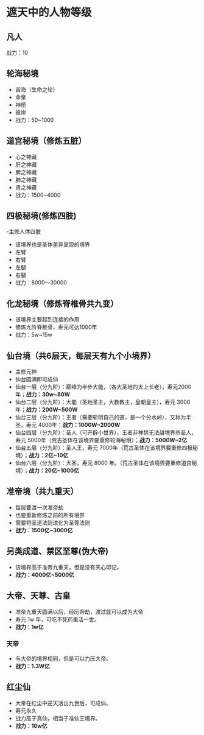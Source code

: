 # 遮天中的人物等级

## 凡人

战力：10

## 轮海秘境

- 苦海（生命之轮）
- 命泉
- 神桥
- 彼岸
- 战力：50~1000

## 道宫秘境（修炼五脏）

- 心之神藏
- 肝之神藏
- 脾之神藏
- 肺之神藏
- 肾之神藏
- 战力：1500~4000

## 四极秘境(修炼四肢)

-主修人体四肢
- 该境界也是圣体差异显现的境界
- 左臂
- 右臂
- 左腿
- 右腿
- 战力：8000～30000

## 化龙秘境（修炼脊椎骨共九变）

- 该境界主要起到连接的作用
- 修炼九阶脊椎骨，寿元可达1000年
- 战力：5w~15w

## 仙台境（共6层天，每层天有九个小境界）

- 主修元神
- 仙台圆满即可成仙
- 仙台一层（分九阶）：巅峰为半步大能，（各大圣地的太上长老），寿元2000年；**战力：30w~80W**
- 仙台二层（分九阶）：大能（圣地圣主，大教教主，皇朝皇主），寿元 3000年；**战力：200W~500W**
- 仙台三层（分九阶）：王者（需要斩明自己的道，是一个分水岭），又称为半圣，寿元 4000年；**战力：1000W~2000W**
- 仙台四层（分九阶）：圣人（可开辟小世界），王者非神禁无法越境界杀圣人，寿元 5000年（荒古圣体在该境界要重修轮海秘境）；**战力：5000W~2亿**
- 仙台五层（分九阶）：圣人王，寿元 7000年（荒古圣体在该境界要重修四极秘境）；**战力：2亿~10亿**
- 仙台六层（分九阶）：大圣，寿元 8000 年。（荒古圣体在该境界要重修道宫秘境）；**战力：20亿~1000亿**

## 准帝境（共九重天）

- 每层要渡一次准帝劫
- 也要重新修炼之前的所有境界
- 需要将圣道法则进化为至尊法则
- **战力：1500亿~3000亿**

## 另类成道、禁区至尊(伪大帝)

- 该境界高于准帝九重天，但是没有天心印记。
- **战力：4000亿~5000亿**
  
## 大帝、天尊、古皇

- 准帝九重天圆满以后，经历帝劫，渡过就可以成为大帝
- 寿元 1w 年，可吃不死药重活一世。
- **战力：1w亿**

### 天帝

- 与大帝的境界相同，但是可以力压大帝。
- **战力：1.3W亿**

## 红尘仙

- 大帝在红尘中逆天活出九世后，可成仙。
- 寿元永久
- 战力高于真仙，相当于准仙王境界。
- **战力：10w亿**